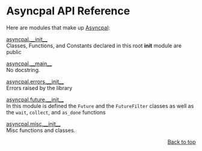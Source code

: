 # Asyncpal API Reference
Here are modules that make up [Asyncpal](/README.md):

[asyncpal.\_\_init\_\_](/docs/api/modules/asyncpal/__init__/README.md)
<br>
Classes, Functions, and Constants declared in this root __init__ module are public

[asyncpal.\_\_main\_\_](/docs/api/modules/asyncpal/__main__/README.md)
<br>
No docstring.

[asyncpal.errors.\_\_init\_\_](/docs/api/modules/asyncpal/errors/__init__/README.md)
<br>
Errors raised by the library

[asyncpal.future.\_\_init\_\_](/docs/api/modules/asyncpal/future/__init__/README.md)
<br>
In this module is defined the `Future` and the `FutureFilter` classes as well as the `wait`, `collect`, and `as_done` functions

[asyncpal.misc.\_\_init\_\_](/docs/api/modules/asyncpal/misc/__init__/README.md)
<br>
Misc functions and classes.

<p align="right"><a href="#asyncpal-api-reference">Back to top</a></p>
